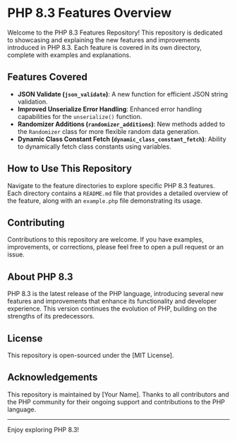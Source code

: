 # PHP 8.3 Features Overview

Welcome to the PHP 8.3 Features Repository! This repository is dedicated to showcasing and explaining the new features and improvements introduced in PHP 8.3. Each feature is covered in its own directory, complete with examples and explanations.

## Features Covered

- **JSON Validate (`json_validate`)**: A new function for efficient JSON string validation.
- **Improved Unserialize Error Handling**: Enhanced error handling capabilities for the `unserialize()` function.
- **Randomizer Additions (`randomizer_additions`)**: New methods added to the `Randomizer` class for more flexible random data generation.
- **Dynamic Class Constant Fetch (`dynamic_class_constant_fetch`)**: Ability to dynamically fetch class constants using variables.

## How to Use This Repository

Navigate to the feature directories to explore specific PHP 8.3 features. Each directory contains a `README.md` file that provides a detailed overview of the feature, along with an `example.php` file demonstrating its usage.

## Contributing

Contributions to this repository are welcome. If you have examples, improvements, or corrections, please feel free to open a pull request or an issue.

## About PHP 8.3

PHP 8.3 is the latest release of the PHP language, introducing several new features and improvements that enhance its functionality and developer experience. This version continues the evolution of PHP, building on the strengths of its predecessors.

## License

This repository is open-sourced under the [MIT License].

## Acknowledgements

This repository is maintained by [Your Name]. Thanks to all contributors and the PHP community for their ongoing support and contributions to the PHP language.

---

Enjoy exploring PHP 8.3!